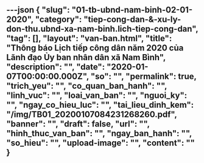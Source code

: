 ---json
{
    "slug": "01-tb-ubnd-nam-binh-02-01-2020",
    "category": "tiep-cong-dan-&-xu-ly-don-thu.ubnd-xa-nam-binh.lich-tiep-cong-dan",
    "tag": [],
    "layout": "van-ban.html",
    "title": "Thông báo Lịch tiếp công dân năm 2020 của Lãnh đạo Ủy ban nhân dân xã Nam Bình",
    "description": "",
    "date": "2020-01-07T00:00:00.000Z",
    "so": "",
    "permalink": true,
    "trich_yeu": "",
    "co_quan_ban_hanh": "",
    "linh_vuc": "",
    "loai_van_ban": "",
    "nguoi_ky": "",
    "ngay_co_hieu_luc": "",
    "tai_lieu_dinh_kem": "/img/TB01_20200107084231268260.pdf",
    "banner": "",
    "draft": false,
    "url": "",
    "hinh_thuc_van_ban": "",
    "ngay_ban_hanh": "",
    "so_hieu": "",
    "upload-image": "",
    "__content__": ""
}
---
